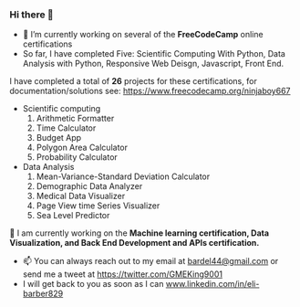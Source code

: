 ### Hi there 👋


- 🔭 I’m currently working on several of the **FreeCodeCamp** online certifications
- So far, I have completed Five: Scientific Computing With Python, Data Analysis with Python, Responsive Web Deisgn, Javascript, Front End.

I have completed a total of **26** projects for these certifications, for documentation/solutions see:
https://www.freecodecamp.org/ninjaboy667

- Scientific computing
  1. Arithmetic Formatter
  2. Time Calculator
  3. Budget App
  4. Polygon Area Calculator
  5. Probability Calculator
- Data Analysis
  1. Mean-Variance-Standard Deviation Calculator
  2. Demographic Data Analyzer 
  3. Medical Data Visualizer
  4. Page View time Series Visualizer
  5. Sea Level Predictor


🔭 I am currently working on the **Machine learning certification, Data Visualization, and Back End Development and APIs certification.** 



-  📫 You can always reach out to my email at bardel44@gmail.com or send me a tweet at https://twitter.com/GMEKing9001
-  I will get back to you as soon as I can
www.linkedin.com/in/eli-barber829

<!--
**ninjaboy667/ninjaboy667** is a ✨ _special_ ✨ repository because its `README.md` (this file) appears on your GitHub profile.

Here are some ideas to get you started:
Modifying the code
https://docs.github.com/en/get-started/writing-on-github/getting-started-with-writing-and-formatting-on-github/basic-writing-and-formatting-syntax

-1- 🔭 I’m currently working on
- 🌱 I’m currently learning ...
- 👯 I’m looking to collaborate on ...
- 🤔 I’m looking for help with ...
- 💬 Ask me about ...
- 📫 How to reach me: ...
- 😄 Pronouns: ...
- ⚡ Fun fact: ...
-->
